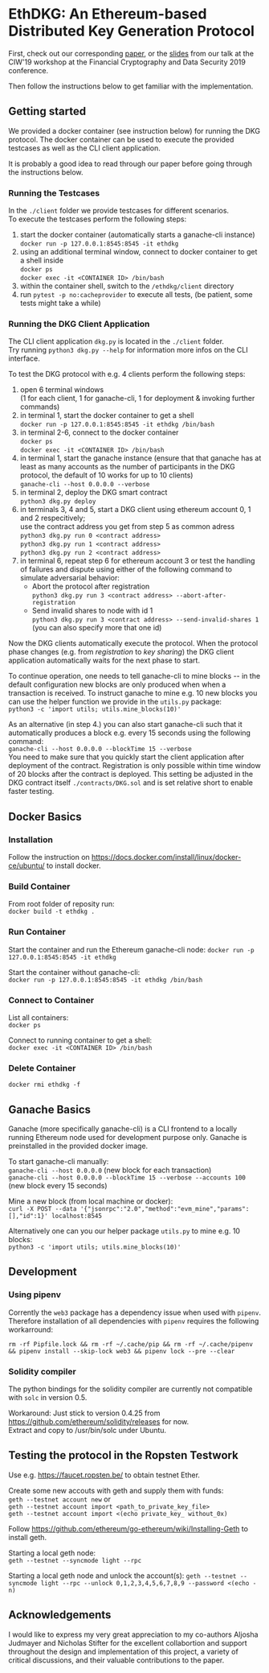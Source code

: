 # EthDKG: An Ethereum-based Distributed Key Generation Protocol

First, check out our corresponding
[paper](paper/Distributed%20Key%20Generation%20with%20Ethereum%20Smart%20Contracts.pdf),
or the
[slides](demo/slides-fc19.pdf)
from our talk at the CIW'19 workshop at the Financial Cryptography and Data Security 2019 conference.

Then follow the instructions below to get familiar with the implementation.

## Getting started

We provided a docker container (see instruction below) for running the DKG protocol.
The docker container can be used to execute the provided testcases as well as the CLI client application.

It is probably a good idea to read through our paper before going through the instructions below.

### Running the Testcases

In the `./client` folder we provide testcases for different scenarios.  
To execute the testcases perform the following steps:

1. start the docker container (automatically starts a ganache-cli instance)  
   `docker run -p 127.0.0.1:8545:8545 -it ethdkg`
2. using an additional terminal window, connect to docker container to get a shell inside  
   `docker ps`  
   `docker exec -it <CONTAINER ID> /bin/bash`  
3. within the container shell, switch to the `/ethdkg/client` directory
4. run `pytest -p no:cacheprovider` to execute all tests, (be patient, some tests might take a while)

### Running the DKG Client Application

The CLI client application `dkg.py` is located in the `./client` folder.  
Try running `python3 dkg.py --help` for information more infos on the CLI interface.

To test the DKG protocol with e.g. 4 clients perform the following steps:

1. open 6 terminal windows  
   (1 for each client, 1 for ganache-cli, 1 for deployment & invoking further commands)
2. in terminal 1, start the docker container to get a shell  
   `docker run -p 127.0.0.1:8545:8545 -it ethdkg /bin/bash`
3. in terminal 2-6, connect to the docker container  
   `docker ps`  
   `docker exec -it <CONTAINER ID> /bin/bash`
4. in terminal 1, start the ganache instance
   (ensure that that ganache has at least as many accounts as the number of participants in the DKG protocol, the default of 10 works for up to 10 clients)  
   `ganache-cli --host 0.0.0.0 --verbose`
5. in terminal 2, deploy the DKG smart contract  
   `python3 dkg.py deploy`
6. in terminals 3, 4 and 5, start a DKG client using ethereum account 0, 1 and 2 respecitively;  
   use the contract address you get from step 5 as common adress  
   `python3 dkg.py run 0 <contract address>`  
   `python3 dkg.py run 1 <contract address>`  
   `python3 dkg.py run 2 <contract address>`  
7. in terminal 6, repeat step 6 for ethereum account 3 or test the handling of failures and dispute using either of the following command to simulate adversarial behavior:
   * Abort the protocol after registration  
   `python3 dkg.py run 3 <contract address> --abort-after-registration`
   * Send invalid shares to node with id 1  
   `python3 dkg.py run 3 <contract address> --send-invalid-shares 1`  
   (you can also specify more that one id)

Now the DKG clients automatically execute the protocol.
When the protocol phase changes (e.g. from *registration* to *key sharing*) the DKG client application automatically waits for the next phase to start.

To continue operation, one needs to tell ganache-cli to mine blocks -- in the default configuration new blocks are only produced when when a transaction is received.
To instruct ganache to mine e.g. 10 new blocks you can use the helper function we provide in the `utils.py` package:  
`python3 -c 'import utils; utils.mine_blocks(10)'`

As an alternative (in step 4.) you can also start ganache-cli such that it automatically produces a block e.g. every 15 seconds using the following command:  
`ganache-cli --host 0.0.0.0 --blockTime 15 --verbose`  
You need to make sure that you quickly start the client application after deployment of the contract.
Registration is only possible within time window of 20 blocks after the contract is deployed.
This setting be adjusted in the DKG contract itself `./contracts/DKG.sol` and is set relative short to enable faster testing.

## Docker Basics

### Installation

Follow the instruction on <https://docs.docker.com/install/linux/docker-ce/ubuntu/> to install docker.

### Build Container

From root folder of reposity run:  
`docker build -t ethdkg .`

### Run Container

Start the container and run the Ethereum ganache-cli node:  `docker run -p 127.0.0.1:8545:8545 -it ethdkg`

Start the container without ganache-cli:  
`docker run -p 127.0.0.1:8545:8545 -it ethdkg /bin/bash`

### Connect to Container

List all containers:  
`docker ps`  

Connect to running container to get a shell:  
`docker exec -it <CONTAINER ID> /bin/bash`

### Delete Container

`docker rmi ethdkg -f`

## Ganache Basics

Ganache (more specifically ganache-cli) is a CLI frontend to a locally running Ethereum node used for development purpose only.
Ganache is preinstalled in the provided docker image.

To start ganache-cli manually:  
`ganache-cli --host 0.0.0.0`  (new block for each transaction)  
`ganache-cli --host 0.0.0.0 --blockTime 15 --verbose --accounts 100`  (new block every 15 seconds)  

Mine a new block (from local machine or docker):  
`curl -X POST --data '{"jsonrpc":"2.0","method":"evm_mine","params":[],"id":1}' localhost:8545`

Alternatively one can you our helper package `utils.py` to mine e.g. 10 blocks:  
`python3 -c 'import utils; utils.mine_blocks(10)'`

## Development

### Using pipenv

Corrently the `web3` package has a dependency issue when used with `pipenv`.
Therefore installation of all dependencies with `pipenv` requires the following workarround:

`rm -rf Pipfile.lock && rm -rf ~/.cache/pip && rm -rf ~/.cache/pipenv && pipenv install --skip-lock web3 && pipenv lock --pre --clear`

### Solidity compiler

The python bindings for the solidity compiler are currently not compatible with `solc` in version 0.5.

Workaround:
Just stick to version 0.4.25 from <https://github.com/ethereum/solidity/releases> for now.  
Extract and copy to /usr/bin/solc under Ubuntu.

## Testing the protocol in the Ropsten Testwork

Use e.g. <https://faucet.ropsten.be/> to obtain testnet Ether.

Create some new accouts with geth and supply them with funds:  
`geth --testnet account new` or  
`geth --testnet account import <path_to_private_key_file>`  
`geth --testnet account import <(echo private_key_ without_0x)`

Follow <https://github.com/ethereum/go-ethereum/wiki/Installing-Geth> to install geth.

Starting a local geth node:  
`geth --testnet --syncmode light --rpc`

Starting a local geth node and unlock the account(s):
`geth --testnet --syncmode light --rpc --unlock 0,1,2,3,4,5,6,7,8,9 --password <(echo -n)`

## Acknowledgements

I would like to express my very great appreciation to my co-authors Aljosha Judmayer and Nicholas Stifter for the excellent collabortion and support throughout the design and implementation of this project, a variety of critical discussions, and their valuable contributions to the paper.
